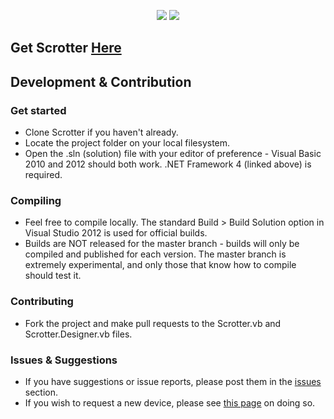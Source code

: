 <p align="center">
  <img src="http://ompldr.org/vaDh0aA/ScrotterLogoShrunk.png"/> <img src="http://ompldr.org/vaDU5Zw/westablenow2.png"/>
</p>

Get Scrotter [Here](http://yttrium-tyclief.github.com/Scrotter/)
-----------------

Development & Contribution
--------------------------

### Get started

- Clone Scrotter if you haven't already.
- Locate the project folder on your local filesystem.
- Open the .sln (solution) file with your editor of preference - Visual Basic 2010 and 2012 should both work. .NET Framework 4 (linked above) is required.

### Compiling

- Feel free to compile locally. The standard Build > Build Solution option in Visual Studio 2012 is used for official builds.
- Builds are NOT released for the master branch - builds will only be compiled and published for each version. The master branch is extremely experimental, and only those that know how to compile should test it.

### Contributing

- Fork the project and make pull requests to the Scrotter.vb and Scrotter.Designer.vb files.

### Issues & Suggestions

- If you have suggestions or issue reports, please post them in the [issues](https://github.com/Yttrium-tYcLief/Scrotter/issues) section.
- If you wish to request a new device, please see [this page](https://github.com/Yttrium-tYcLief/Scrotter/wiki/Requesting-a-New-Device) on doing so.
